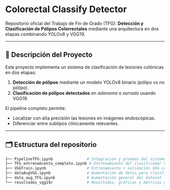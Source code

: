# Colorectal Classify Detector

Repositorio oficial del Trabajo de Fin de Grado (TFG): **Detección y Clasificación de Pólipos Colorrectales** mediante una arquitectura en dos etapas combinando YOLOv8 y VGG19.

---

## 📌 Descripción del Proyecto

Este proyecto implementa un sistema de clasificación de lesiones colónicas en dos etapas:

1. **Detección de pólipos** mediante un modelo YOLOv8 binario (pólipo vs no pólipo).
2. **Clasificación de pólipos detectados** en *adenoma* o *serrado* usando VGG19.

El pipeline completo permite:
- Localizar con alta precisión las lesiones en imágenes endoscópicas.
- Diferenciar entre subtipos clínicamente relevantes.

---

## 🗂️ Estructura del repositorio

```bash
├── PipelineTFG.ipynb               # Integración y pruebas del sistema completo
├── TFG_entrenamiento_completo.ipynb # Entrenamiento del clasificador VGG19
├── VGGTrain.ipynb                  # Entrenamiento + validación VGG con logging
├── dataAugVGG.ipynb                # Aumentación de datos para clasificación
├── data_aug_TFG.ipynb              # Aumentación general del dataset
└── resultados_vgg19/               # Resultados, gráficos y métricas generadas
